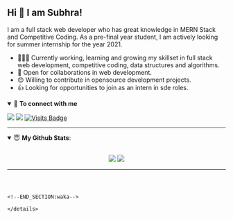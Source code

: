 ## Hi 👋 I am Subhra! 

I am a full stack web developer who has great knowledge in MERN Stack and Competitive Coding. As a pre-final year student, I am actively looking for summer internship for the year 2021. 

- 👨🏽‍💻 Currently working, learning and growing my skillset in full stack web development, competitive coding, data structures and algorithms.
- 🤝 Open for collaborations in web development.
- 😊 Willing to contribute in opensource development projects.
- 👍 Looking for opportunities to join as an intern in sde roles.


<details open>
<summary>🤝 <b>To connect with me</b></summary>

<p align = "center">

[<img src="https://img.shields.io/badge/linkedin-%230077B5.svg?&style=for-the-badge&logo=linkedin&logoColor=white" />](https://www.linkedin.com/in/subhra-sankha-sarma-8472b0184/) 
[<img src="https://img.shields.io/badge/twitter-%231DA1F2.svg?&style=for-the-badge&logo=twitter&logoColor=white" />](https://twitter.com/SarmaSankha) 
[![Visits Badge](https://badges.pufler.dev/visits/pr2tik1/pr2tik1?style=for-the-badge)](https://github.com/imsubhra/imsubhra)

</p>

</details>

---

<details open>
 <summary> 😇 <b>My Github Stats</b>: </summary>

<br>

<p align = "center">
  <img src = "https://github-readme-stats.vercel.app/api?username=imsubhra&show_icons=true&theme=tokyonight&line_height=27">
  <img src = "https://github-readme-stats.vercel.app/api/top-langs/?username=imsubhra&hide=css,java,html&theme=tokyonight">
</p>

</details>




---

```



<!--END_SECTION:waka-->

</details>
